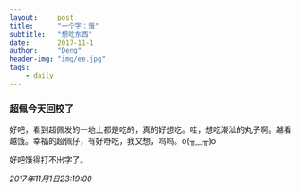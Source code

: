 ```yaml
---
layout:     post
title:      "一个字：饿"
subtitle:   "想吃东西"
date:       2017-11-1
author:     "Deng"
header-img: "img/ee.jpg"
tags:
    - daily
---
```


### 超佩今天回校了

好吧，看到超佩发的一地上都是吃的，真的好想吃。哇，想吃潮汕的丸子啊。越看越饿。幸福的超佩仔，有好嘢吃，我又想，呜呜。o(╥﹏╥)o

好吧饿得打不出字了。

*2017年11月1日23:19:00*